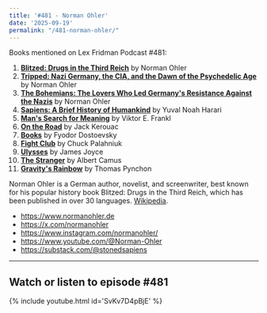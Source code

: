 ```yaml
---
title: '#481 - Norman Ohler'
date: '2025-09-19'
permalink: "/481-norman-ohler/"
---
```


Books mentioned on Lex Fridman Podcast #481:

1. <b><a href="https://amzn.to/486ztuO" target="_blank" rel="sponsored noopener noreferrer">Blitzed: Drugs in the Third Reich</a></b> by Norman Ohler
2. <b><a href="https://amzn.to/42LsgfY" target="_blank" rel="sponsored noopener noreferrer">Tripped: Nazi Germany, the CIA, and the Dawn of the Psychedelic Age</a></b> by Norman Ohler
3. <b><a href="https://amzn.to/4mYlV8t" target="_blank" rel="sponsored noopener noreferrer">The Bohemians: The Lovers Who Led Germany's Resistance Against the Nazis</a></b> by Norman Ohler
4. <b><a href="https://amzn.to/4nMmwdS" target="_blank" rel="sponsored noopener noreferrer">Sapiens: A Brief History of Humankind</a></b> by Yuval Noah Harari
5. <b><a href="https://amzn.to/4nk3KuE" target="_blank" rel="sponsored noopener noreferrer">Man's Search for Meaning</a></b> by Viktor E. Frankl
6. <b><a href="https://amzn.to/4nYDWUZ" target="_blank" rel="sponsored noopener noreferrer">On the Road</a></b> by Jack Kerouac
7. <b><a href="https://amzn.to/42Uuqdb" target="_blank" rel="sponsored noopener noreferrer">Books</a></b> by Fyodor Dostoevsky
8. <b><a href="https://amzn.to/4gIwISp" target="_blank" rel="sponsored noopener noreferrer">Fight Club</a></b> by Chuck Palahniuk
9. <b><a href="https://amzn.to/4mDN682" target="_blank" rel="sponsored noopener noreferrer">Ulysses</a></b> by James Joyce
10. <b><a href="https://amzn.to/4mEMCP9" target="_blank" rel="sponsored noopener noreferrer">The Stranger</a></b> by Albert Camus
11. <b><a href="https://amzn.to/4nUbGTp" target="_blank" rel="sponsored noopener noreferrer">Gravity's Rainbow</a></b> by Thomas Pynchon

<!--more-->

Norman Ohler is a German author, novelist, and screenwriter, best known for his popular history book Blitzed: Drugs in the Third Reich, which has been published in over 30 languages. <a href="https://en.wikipedia.org/wiki/Norman_Ohler" target="_blank">Wikipedia</a>.

- <a href="https://www.normanohler.de" target="_blank">https://www.normanohler.de</a>
- <a href="https://x.com/normanohler" target="_blank">https://x.com/normanohler</a>
- <a href="https://www.instagram.com/normanohler/" target="_blank">https://www.instagram.com/normanohler/</a>
- <a href="https://www.youtube.com/@Norman-Ohler" target="_blank">https://www.youtube.com/@Norman-Ohler</a>
- <a href="https://substack.com/@stonedsapiens" target="_blank">https://substack.com/@stonedsapiens</a>

- - - - - -

## Watch or listen to episode #481

{% include youtube.html id='SvKv7D4pBjE' %}